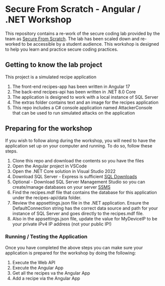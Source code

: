 # Secure From Scratch - Angular / .NET Workshop
This repository contains a re-work of the secure coding lab provided by the team as [Secure From Scratch](https://github.com/SecureFromScratch/Workshops). The lab has been scaled down and re-worked to be accessible by a student audience. This workshop is designed to help you learn and practice secure coding practices.

## Getting to know the lab project
This project is a simulated recipe application
1. The front-end recipes-app has been written in Angular 17
2. The back-end recipes-api has been written in .NET 8.0 Core
3. The application is designed to work with a local instance of SQL Server
4. The extras folder contains text and an image for the recipes application
5. This repo includes a C# console application named AttackerConsole that can be used to run simulated attacks on the application

## Preparing for the workshop
If you wish to follow along during the workshop, you will need to have the application set up on your computer and running. To do so, follow these steps.
1. Clone this repo and download the contents so you have the files
2. Open the Angular project in VSCode
3. Open the .NET Core solution in Visual Studio 2022
4. Download SQL Server  - Express is sufficient [SQL Downloads](https://www.microsoft.com/en-us/sql-server/sql-server-downloads)
5. Optional - Download SQL Server Management Studio so you can create/manage databases on your server [SSMS](https://learn.microsoft.com/en-us/ssms/download-sql-server-management-studio-ssms)
6. Find the recipes.mdf file that contains the database for this application under the recipes-api/data folder. 
7. Review the appsettings.json file in the .NET application. Ensure the DefaultConnection string has the correct data source and path for your instance of SQL Server and goes directly to the recipes.mdf file. 
8. Also in the appsettings.json file, update the value for MyDeviceIP to be your private iPv4 IP address (not your public IP!)

### Running / Testing the Application
Once you have completed the above steps you can make sure your application is prepared for the workshop by doing the following:
1. Execute the Web API
2. Execute the Angular App
3. Get all the recipes va the Angular App
4. Add a recipe via the Angular App
